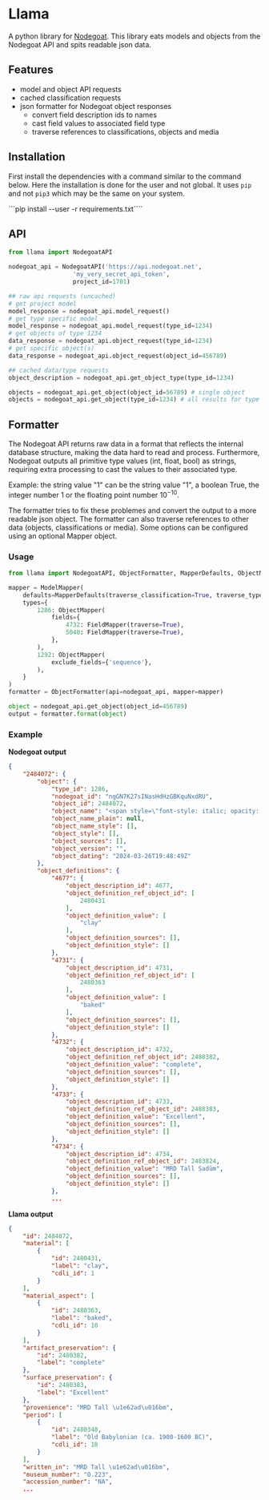 # Llama

A python library for [Nodegoat](https://nodegoat.net). This library eats models and objects from the Nodegoat API and spits readable json data.

## Features

- model and object API requests
- cached classification requests
- json formatter for Nodegoat object responses
    - convert field description ids to names
    - cast field values to associated field type
    - traverse references to classifications, objects and media

## Installation

First install the dependencies with a command similar to the command below. Here the installation is done for the user and not global. It uses `pip` and not `pip3` which may be the same on your system.

```pip install --user -r requirements.txt````



## API

```python
from llama import NodegoatAPI

nodegoat_api = NodegoatAPI('https://api.nodegoat.net', 
                  'my_very_secret_api_token',
                  project_id=1701)

## raw api requests (uncached)
# get project model
model_response = nodegoat_api.model_request()
# get type specific model
model_response = nodegoat_api.model_request(type_id=1234)
# get objects of type 1234
data_response = nodegoat_api.object_request(type_id=1234)
# get specific object(s)
data_response = nodegoat_api.object_request(object_id=456789)

## cached data/type requests
object_description = nodegoat_api.get_object_type(type_id=1234)

objects = nodegoat_api.get_object(object_id=56789) # single object
objects = nodegoat_api.get_object(type_id=1234) # all results for type 1234
```

## Formatter

The Nodegoat API returns raw data in a format that reflects the internal database structure, making the data hard to read and process. Furthermore, Nodegoat outputs all primitive type values (int, float, bool) as strings, requiring extra processing to cast the values to their associated type.

Example: the string value "1" can be the string value "1", a boolean True, the integer number 1 or the floating point number $`10^{-10}`$.

The formatter tries to fix these problemes and convert the output to a more readable json object. The formatter can also traverse references to other data (objects, classifications or media). Some options can be configured using an optional Mapper object.

### Usage

```python
from llama import NodegoatAPI, ObjectFormatter, MapperDefaults, ObjectMapper, FieldMapper, TypeMapper

mapper = ModelMapper(
    defaults=MapperDefaults(traverse_classification=True, traverse_type=False),
    types={
        1286: ObjectMapper(
            fields={
                4732: FieldMapper(traverse=True),
                5040: FieldMapper(traverse=True),
            },
        ),
        1292: ObjectMapper(
            exclude_fields={'sequence'},
        ),
    }
)
formatter = ObjectFormatter(api=nodegoat_api, mapper=mapper)

object = nodegoat_api.get_object(object_id=456789)
output = formatter.format(object)
```

### Example

**Nodegoat output**

```json
{
    "2484072": {
        "object": {
            "type_id": 1286,
            "nodegoat_id": "ngGN7K27sINasHdHzGBKquNxdRU",
            "object_id": 2484072,
            "object_name": "<span style=\"font-style: italic; opacity: 0.8;\">No Name<\/span>",
            "object_name_plain": null,
            "object_name_style": [],
            "object_style": [],
            "object_sources": [],
            "object_version": "",
            "object_dating": "2024-03-26T19:48:49Z"
        },
        "object_definitions": {
            "4677": {
                "object_description_id": 4677,
                "object_definition_ref_object_id": [
                    2480431
                ],
                "object_definition_value": [
                    "clay"
                ],
                "object_definition_sources": [],
                "object_definition_style": []
            },
            "4731": {
                "object_description_id": 4731,
                "object_definition_ref_object_id": [
                    2480363
                ],
                "object_definition_value": [
                    "baked"
                ],
                "object_definition_sources": [],
                "object_definition_style": []
            },
            "4732": {
                "object_description_id": 4732,
                "object_definition_ref_object_id": 2480382,
                "object_definition_value": "complete",
                "object_definition_sources": [],
                "object_definition_style": []
            },
            "4733": {
                "object_description_id": 4733,
                "object_definition_ref_object_id": 2480383,
                "object_definition_value": "Excellent",
                "object_definition_sources": [],
                "object_definition_style": []
            },
            "4734": {
                "object_description_id": 4734,
                "object_definition_ref_object_id": 2483824,
                "object_definition_value": "MRD Tall Ṣadūm",
                "object_definition_sources": [],
                "object_definition_style": []
            },
            ...
```

**Llama output**

```json
{
    "id": 2484072,
    "material": [
        {
            "id": 2480431,
            "label": "clay",
            "cdli_id": 1
        }
    ],
    "material_aspect": [
        {
            "id": 2480363,
            "label": "baked",
            "cdli_id": 10
        }
    ],
    "artifact_preservation": {
        "id": 2480382,
        "label": "complete"
    },
    "surface_preservation": {
        "id": 2480383,
        "label": "Excellent"
    },
    "provenience": "MRD Tall \u1e62ad\u016bm",
    "period": [
        {
            "id": 2480348,
            "label": "Old Babylonian (ca. 1900-1600 BC)",
            "cdli_id": 18
        }
    ],
    "written_in": "MRD Tall \u1e62ad\u016bm",
    "museum_number": "O.223",
    "accession_number": "NA",
    ...
```